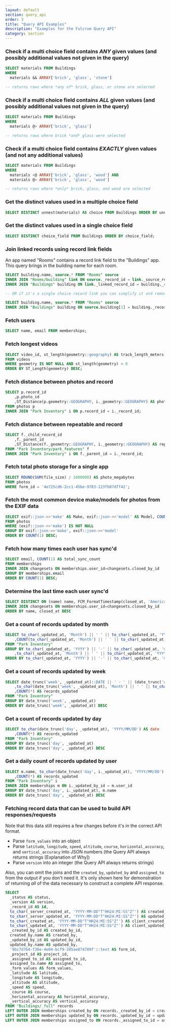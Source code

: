 ```yaml
---
layout: default
section: query_api
order: 3
title: "Query API Examples"
description: "Examples for the Fulcrum Query API"
category: section
---
```


### Check if a multi choice field contains *ANY* given values (and possibly additional values not given in the query)

```sql
SELECT materials FROM Buildings
WHERE
  materials && ARRAY['brick', 'glass', 'stone']

-- returns rows where *any of* brick, glass, or stone are selected
```

### Check if a multi choice field contains *ALL* given values (and possibly additional values not given in the query)

```sql
SELECT materials FROM Buildings
WHERE
  materials @> ARRAY['brick', 'glass']

-- returns rows where brick *and* glass were selected
```

### Check if a multi choice field contains *EXACTLY* given values (and not any additional values)

```sql
SELECT materials FROM Buildings
WHERE
  materials <@ ARRAY['brick', 'glass', 'wood'] AND
  materials @> ARRAY['brick', 'glass', 'wood']

-- returns rows where *only* brick, glass, and wood are selected
```

### Get the distinct values used in a multiple choice field

```sql
SELECT DISTINCT unnest(materials) AS choice FROM Buildings ORDER BY unnest(materials);
```

### Get the distinct values used in a single choice field

```sql
SELECT DISTINCT choice_field FROM Buildings ORDER BY choice_field;
```

### Join linked records using record link fields

An app named "Rooms" contains a record link field to the "Buildings" app. This query brings in the building
name for each room.

```sql
SELECT building.name, source.* FROM "Rooms" source
INNER JOIN "Rooms/building" link ON source._record_id = link._source_record_id
INNER JOIN "Buildings" building ON link._linked_record_id = building._record_id

-- OR if it's a single choice record link you can simplify it and remove the intermediate join table

SELECT building.name, source.* FROM "Rooms" source
INNER JOIN "Buildings" building ON source.building[1] = building._record_id
```

### Fetch users

```sql
SELECT name, email FROM memberships;
```

### Fetch longest videos

```sql
SELECT video_id, st_length(geometry::geography) AS track_length_meters
FROM videos
WHERE geometry IS NOT NULL AND st_length(geometry) > 0
ORDER BY ST_Length(geometry) DESC;
```

### Fetch distance between photos and record

```sql
SELECT p.record_id
	,p.photo_id
	,ST_Distance(p.geometry::GEOGRAPHY, i._geometry::GEOGRAPHY) AS photo_record_distance_meters
FROM photos p
INNER JOIN "Park Inventory" i ON p.record_id = i._record_id;
```

### Fetch distance between repeatable and record

```sql
SELECT f._child_record_id
	,f._parent_id
	,ST_Distance(f._geometry::GEOGRAPHY, i._geometry::GEOGRAPHY) AS repeatable_record_distance_meters
FROM "Park Inventory/park_features" f
INNER JOIN "Park Inventory" i ON f._parent_id = i._record_id;
```

### Fetch total photo storage for a single app

```sql
SELECT ROUND(SUM(file_size) / 1000000) AS photo_megabytes
FROM photos
WHERE form_id = '4e725cd6-2cc1-45be-9783-123fb07dff42';
```

### Fetch the most common device make/models for photos from the EXIF data

```sql
SELECT exif::json->>'make' AS Make, exif::json->>'model' AS Model, COUNT(1) AS Count
FROM photos
WHERE (exif::json->>'make') IS NOT NULL
GROUP BY exif::json->>'make', exif::json->>'model'
ORDER BY COUNT(1) DESC;
```

### Fetch how many times each user has sync'd

```sql
SELECT email, COUNT(1) AS total_sync_count
FROM memberships
INNER JOIN changesets ON memberships.user_id=changesets.closed_by_id
GROUP BY memberships.email
ORDER BY COUNT(1) DESC;
```

### Determine the last time each user sync'd

```sql
SELECT DISTINCT ON (name) name, FCM_FormatTimestamp(closed_at, 'America/New_York') AS last_sync FROM memberships
INNER JOIN changesets ON memberships.user_id=changesets.closed_by_id
ORDER BY name, closed_at DESC
```

### Get a count of records updated by month

```sql
SELECT to_char(_updated_at, 'Month') || ' ' || to_char(_updated_at, 'YYYY') AS month
	,COUNT(to_char(_updated_at, 'Month') || ' ' || to_char(_updated_at, 'YYYY')) AS records_updated
FROM "Park Inventory"
GROUP BY to_char(_updated_at, 'YYYY') || '-' || to_char(_updated_at, 'mm')
	,to_char(_updated_at, 'Month') || ' ' || to_char(_updated_at, 'YYYY')
ORDER BY to_char(_updated_at, 'YYYY') || '-' || to_char(_updated_at, 'mm') DESC
```

### Get a count of records updated by week

```sql
SELECT date_trunc('week', _updated_at)::DATE || ' - ' || (date_trunc('week', _updated_at) + '6 days')::DATE AS week
	,to_char(date_trunc('week', _updated_at), 'Month') || ' ' || to_char(date_trunc('week', _updated_at), 'dd') || ', ' || to_char(date_trunc('week', _updated_at), 'YYYY') || ' - ' || to_char(date_trunc('week', _updated_at) + '6 days', 'Month') || ' ' || to_char(date_trunc('week', _updated_at) + '6 days', 'dd') || ', ' || to_char(date_trunc('week', _updated_at) + '6 days', 'YYYY') AS week_formatted
	,COUNT(*) AS records_updated
FROM "Park Inventory"
GROUP BY date_trunc('week', _updated_at)
ORDER BY date_trunc('week', _updated_at) DESC
```

### Get a count of records updated by day

```sql
SELECT to_char(date_trunc('day', _updated_at), 'YYYY/MM/DD') AS date
	,COUNT(*) AS records_updated
FROM "Park Inventory"
GROUP BY date_trunc('day', _updated_at)
ORDER BY date_trunc('day', _updated_at) DESC
```

### Get a daily count of records updated by user

```sql
SELECT m.name, to_char(date_trunc('day', i._updated_at), 'YYYY/MM/DD') AS date
	,COUNT(*) AS records_updated
FROM "Park Inventory" i
INNER JOIN memberships m ON i._updated_by_id = m.user_id
GROUP BY date_trunc('day', i._updated_at), m.name
ORDER BY date_trunc('day', _updated_at) DESC
```

### Fetching record data that can be used to build API responses/requests

Note that this data still requires a few changes before it's in the correct API format.

- Parse `form_values` into an object
- Parse `latitude`, `longitude`, `speed`, `altitude`, `course`, `horizontal_accuracy`, and `vertical_accuracy` into JSON numbers (the Query API always returns strings [Explanation of Why])
- Parse `version` into an integer (the Query API always returns strings)

Also, you can omit the joins and the `created_by`, `updated_by` and `assigned_to` from the output if you don't need it. It's only shown
here for demonstration of returning _all_ of the data necessary to construct a complete API response.

```sql
SELECT
  _status AS status,
  _version AS version,
  _record_id AS id,
  to_char(_server_created_at, 'YYYY-MM-DD"T"HH24:MI:SS"Z"') AS created_at,
  to_char(_server_updated_at, 'YYYY-MM-DD"T"HH24:MI:SS"Z"') AS updated_at,
  to_char(_created_at, 'YYYY-MM-DD"T"HH24:MI:SS"Z"') AS client_created_at,
  to_char(_updated_at, 'YYYY-MM-DD"T"HH24:MI:SS"Z"') AS client_updated_at,
  _created_by_id AS created_by_id,
  created_by.name AS created_by,
  _updated_by_id AS updated_by_id,
  updated_by.name AS updated_by,
  '9bc7d7b4-f36e-4e04-bcf9-205ae874709f'::text AS form_id,
  _project_id AS project_id,
  _assigned_to_id AS assigned_to_id,
  assigned_to.name AS assigned_to,
  _form_values AS form_values,
  _latitude AS latitude,
  _longitude AS longitude,
  _altitude AS altitude,
  _speed AS speed,
  _course AS course,
  _horizontal_accuracy AS horizontal_accuracy,
  _vertical_accuracy AS vertical_accuracy
FROM "Buildings/_full" records
LEFT OUTER JOIN memberships created_by ON records._created_by_id = created_by._user_id
LEFT OUTER JOIN memberships updated_by ON records._updated_by_id = updated_by._user_id
LEFT OUTER JOIN memberships assigned_to ON records._assigned_to_id = assigned_to._user_id;
```

